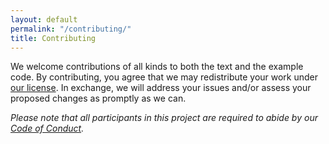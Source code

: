 ```yaml
---
layout: default
permalink: "/contributing/"
title: Contributing
---
```

We welcome contributions of all kinds
to both the text and the example code.
By contributing,
you agree that we may redistribute your work under [our license](../license/).
In exchange,
we will address your issues and/or assess your proposed changes
as promptly as we can.

*Please note that all participants in this project
are required to abide by our [Code of Conduct](../conduct/).*
